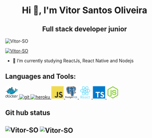 <h1 align="center">Hi 👋, I'm Vitor Santos Oliveira</h1>
<h2 align="center">Full stack developer junior</h2>

<p align="left"> <img src="https://komarev.com/ghpvc/?username=Vitor-SO&label=Profile%20views&color=0e75b6&style=flat" alt="Vitor-SO" /> </p>

<p align="left"> <a href="https://github.com/ryo-ma/github-profile-trophy"><img src="https://github-profile-trophy.vercel.app/?username=Vitor-SO" alt="Vitor-SO" /></a> </p>

- 🔭 I’m currently studying ReactJs, React Native and Nodejs


<h2 align="left">Languages and Tools:</h2>
<p align="left"> <a href="https://www.docker.com/" target="_blank" rel="noreferrer"> <img src="https://raw.githubusercontent.com/devicons/devicon/master/icons/docker/docker-original-wordmark.svg" alt="docker" width="40" height="40"/> </a> <a href="https://git-scm.com/" target="_blank" rel="noreferrer"> <img src="https://www.vectorlogo.zone/logos/git-scm/git-scm-icon.svg" alt="git" width="40" height="40"/> </a>
<a href="https://heroku.com" target="_blank" rel="noreferrer"> <img src="https://www.vectorlogo.zone/logos/heroku/heroku-icon.svg" alt="heroku" width="40" height="40"/> </a>
<a href="https://developer.mozilla.org/en-US/docs/Web/JavaScript" target="_blank" rel="noreferrer"> <img src="https://raw.githubusercontent.com/devicons/devicon/master/icons/javascript/javascript-original.svg" alt="javascript" width="40" height="40"/> </a>
<a href="https://www.postgresql.org" target="_blank" rel="noreferrer"> <img src="https://raw.githubusercontent.com/devicons/devicon/master/icons/postgresql/postgresql-original-wordmark.svg" alt="postgresql" width="40" height="40"/> </a>
<a href="https://reactjs.org/" target="_blank" rel="noreferrer"> <img src="https://raw.githubusercontent.com/devicons/devicon/master/icons/react/react-original-wordmark.svg" alt="react" width="40" height="40"/> </a>
<a href="https://www.typescriptlang.org/" target="_blank" rel="noreferrer"> <img src="https://raw.githubusercontent.com/devicons/devicon/master/icons/typescript/typescript-original.svg" alt="typescript" width="40" height="40"/> </a> 
<a href="https://nodejs.org" target="_blank" rel="noreferrer"> <img src="https://raw.githubusercontent.com/devicons/devicon/master/icons/nodejs/nodejs-original.svg" alt="nodejs" width="40" height="40"> </img>  </a>
</p>

<h2> Git hub status <h2/>
<p><img align="left" src="https://github-readme-stats.vercel.app/api/top-langs?username=Vitor-SO&show_icons=true&locale=en&layout=compact" alt="Vitor-SO" /></p>

<p>&nbsp;<img align="center" src="https://github-readme-stats.vercel.app/api?username=Vitor-SO&show_icons=true&locale=en" alt="Vitor-SO" /></p>

